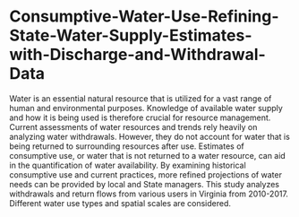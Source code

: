 # Consumptive-Water-Use-Refining-State-Water-Supply-Estimates-with-Discharge-and-Withdrawal-Data
Water is an essential natural resource that is utilized for a vast range of human and environmental purposes. Knowledge of available water supply and how it is being used is therefore crucial for resource management. Current assessments of water resources and trends rely heavily on analyzing water withdrawals. However, they do not account for water that is being returned to surrounding resources after use. Estimates of consumptive use, or water that is not returned to a water resource, can aid in the quantification of water availability. By examining historical consumptive use and current practices, more refined projections of water needs can be provided by local and State managers.  This study analyzes withdrawals and return flows from various users in Virginia from 2010-2017.  Different water use types and spatial scales are considered. 
